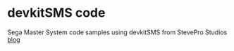 # devkitSMS code
Sega Master System code samples using devkitSMS from StevePro Studios [blog](http://steveproxna.blogspot.com)

